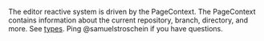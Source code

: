 The editor reactive system is driven by the PageContext. The PageContext contains information about the current repository, branch, directory, and more. See [types](./types.ts). Ping @samuelstroschein if you have questions.
